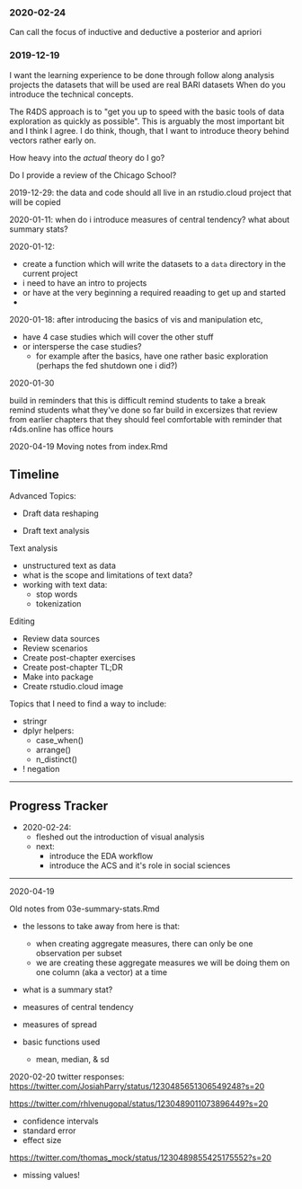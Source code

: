 ### 2020-02-24

Can call the focus of inductive and deductive a posterior and apriori

### 2019-12-19

I want the learning experience to be done through follow along analysis projects 
the datasets that will be used are real BARI datasets
When do you introduce the technical concepts. 

The R4DS approach is to "get you up to speed with the basic tools of data exploration as quickly as possible". This is arguably the most important bit and I think I agree. I do think, though, that I want to introduce theory behind vectors rather early on. 


How heavy into the _actual_ theory do I go?

Do I provide a review of the Chicago School?

2019-12-29: the data and code should all live in an rstudio.cloud project that will be copied

2020-01-11: when do i introduce measures of central tendency? what about summary stats? 

2020-01-12:
  - create a function which will write the datasets to a `data` directory in the current project
  - i need to have an intro to projects
  - or have at the very beginning a required reaading to get up and started
  - 
  
2020-01-18: after introducing the basics of vis and manipulation etc, 
  - have 4 case studies which will cover the other stuff
  - or intersperse the case studies?
    - for example after the basics, have one rather basic exploration (perhaps the fed shutdown one i did?)
    
    
2020-01-30

build in reminders that this is difficult
remind students to take a break
remind students what they've done so far
build in excersizes that review from earlier chapters that they should feel comfortable with
reminder that r4ds.online has office hours


2020-04-19 Moving notes from index.Rmd


## Timeline

Advanced Topics:

- Draft data reshaping

- Draft text analysis


Text analysis

* unstructured text as data
* what is the scope and limitations of text data?
* working with text data:
  * stop words
  * tokenization



Editing

- Review data sources
- Review scenarios
- Create post-chapter exercises
- Create post-chapter TL;DR
- Make into package
- Create rstudio.cloud image


Topics that I need to find a way to include:

- stringr
- dplyr helpers: 
  - case_when()
  - arrange()
  - n_distinct()
- ! negation
----------------

## Progress Tracker 

* 2020-02-24:
  - fleshed out the introduction of visual analysis
  - next:
    - introduce the EDA workflow
    - introduce the ACS and it's role in social sciences



---
2020-04-19

Old notes from 03e-summary-stats.Rmd

- the lessons to take away from here is that:
  - when creating aggregate measures, there can only be one observation per subset
  - we are creating these aggregate measures we will be doing them on one column (aka a vector) at a time

- what is a summary stat?
- measures of central tendency
- measures of spread
- basic functions used
  - mean, median, & sd
  
  
2020-02-20 twitter responses:
https://twitter.com/JosiahParry/status/1230485651306549248?s=20

https://twitter.com/rhlvenugopal/status/1230489011073896449?s=20
- confidence intervals
- standard error 
- effect size

https://twitter.com/thomas_mock/status/1230489855425175552?s=20
- missing values! 
  



